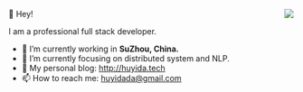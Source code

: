 <a href="http://huyida.tech" target="_blank"><img align="right" src="https://github-readme-stats.vercel.app/api?username=YidaHu&show_icons=true&count_private=false&theme=radical" /></a>

👻 Hey!

I am a professional full stack developer.

- 🔭 I’m currently working in <b>SuZhou, China.</b>
- 🌱 I’m currently focusing on distributed system and NLP.
- 🔭 My personal blog: http://huyida.tech
- 📫 How to reach me: huyidada@gmail.com
